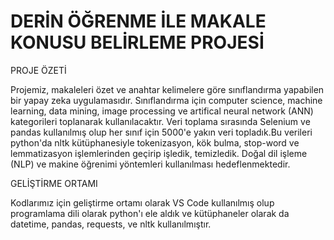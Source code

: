# DERİN ÖĞRENME İLE MAKALE KONUSU BELİRLEME PROJESİ

PROJE ÖZETİ

Projemiz, makaleleri özet ve anahtar kelimelere göre sınıflandırma yapabilen bir yapay zeka uygulamasıdır. Sınıflandırma için computer science, machine learning, data mining, image processing ve artifical neural network (ANN) kategorileri toplanarak kullanılacaktır. Veri toplama sırasında Selenium ve pandas kullanılmış olup her sınıf için 5000'e yakın veri topladık.Bu verileri python'da nltk kütüphanesiyle tokenizasyon, kök bulma, stop-word ve lemmatizasyon işlemlerinden geçirip işledik, temizledik. Doğal dil işleme (NLP) ve makine öğrenimi yöntemleri kullanılması hedeflenmektedir.

GELİŞTİRME ORTAMI

Kodlarımız için geliştirme ortamı olarak VS Code kullanılmış olup programlama dili olarak python'ı ele aldık ve kütüphaneler olarak da datetime, pandas, requests, ve nltk kullanılmıştır.
